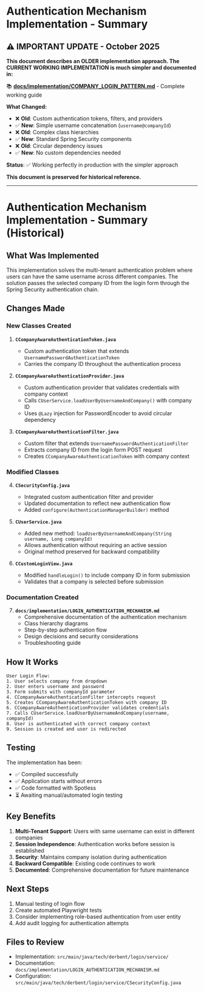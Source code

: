 # Authentication Mechanism Implementation - Summary

## ⚠️ **IMPORTANT UPDATE - October 2025**

**This document describes an OLDER implementation approach. The CURRENT WORKING IMPLEMENTATION is much simpler and documented in:**

📚 **[docs/implementation/COMPANY_LOGIN_PATTERN.md](docs/implementation/COMPANY_LOGIN_PATTERN.md)** - Complete working guide

**What Changed:**
- ❌ **Old**: Custom authentication tokens, filters, and providers
- ✅ **New**: Simple username concatenation (`username@companyId`)
- ❌ **Old**: Complex class hierarchies
- ✅ **New**: Standard Spring Security components
- ❌ **Old**: Circular dependency issues
- ✅ **New**: No custom dependencies needed

**Status**: ✅ Working perfectly in production with the simpler approach

**This document is preserved for historical reference.**

---

# Authentication Mechanism Implementation - Summary (Historical)

## What Was Implemented

This implementation solves the multi-tenant authentication problem where users can have the same username across different companies. The solution passes the selected company ID from the login form through the Spring Security authentication chain.

## Changes Made

### New Classes Created

1. **`CCompanyAwareAuthenticationToken.java`**
   - Custom authentication token that extends `UsernamePasswordAuthenticationToken`
   - Carries the company ID throughout the authentication process

2. **`CCompanyAwareAuthenticationProvider.java`**
   - Custom authentication provider that validates credentials with company context
   - Calls `CUserService.loadUserByUsernameAndCompany()` with company ID
   - Uses `@Lazy` injection for PasswordEncoder to avoid circular dependency

3. **`CCompanyAwareAuthenticationFilter.java`**
   - Custom filter that extends `UsernamePasswordAuthenticationFilter`
   - Extracts company ID from the login form POST request
   - Creates `CCompanyAwareAuthenticationToken` with company context

### Modified Classes

4. **`CSecurityConfig.java`**
   - Integrated custom authentication filter and provider
   - Updated documentation to reflect new authentication flow
   - Added `configure(AuthenticationManagerBuilder)` method

5. **`CUserService.java`**
   - Added new method: `loadUserByUsernameAndCompany(String username, Long companyId)`
   - Allows authentication without requiring an active session
   - Original method preserved for backward compatibility

6. **`CCustomLoginView.java`**
   - Modified `handleLogin()` to include company ID in form submission
   - Validates that a company is selected before submission

### Documentation Created

7. **`docs/implementation/LOGIN_AUTHENTICATION_MECHANISM.md`**
   - Comprehensive documentation of the authentication mechanism
   - Class hierarchy diagrams
   - Step-by-step authentication flow
   - Design decisions and security considerations
   - Troubleshooting guide

## How It Works

```
User Login Flow:
1. User selects company from dropdown
2. User enters username and password
3. Form submits with companyId parameter
4. CCompanyAwareAuthenticationFilter intercepts request
5. Creates CCompanyAwareAuthenticationToken with company ID
6. CCompanyAwareAuthenticationProvider validates credentials
7. Calls CUserService.loadUserByUsernameAndCompany(username, companyId)
8. User is authenticated with correct company context
9. Session is created and user is redirected
```

## Testing

The implementation has been:
- ✅ Compiled successfully
- ✅ Application starts without errors
- ✅ Code formatted with Spotless
- ⏳ Awaiting manual/automated login testing

## Key Benefits

1. **Multi-Tenant Support**: Users with same username can exist in different companies
2. **Session Independence**: Authentication works before session is established
3. **Security**: Maintains company isolation during authentication
4. **Backward Compatible**: Existing code continues to work
5. **Documented**: Comprehensive documentation for future maintenance

## Next Steps

1. Manual testing of login flow
2. Create automated Playwright tests
3. Consider implementing role-based authentication from user entity
4. Add audit logging for authentication attempts

## Files to Review

- Implementation: `src/main/java/tech/derbent/login/service/`
- Documentation: `docs/implementation/LOGIN_AUTHENTICATION_MECHANISM.md`
- Configuration: `src/main/java/tech/derbent/login/service/CSecurityConfig.java`
